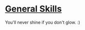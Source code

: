 # [General Skills](https://play.picoctf.org/practice?category=5)

You'll never shine if you don't glow. :)